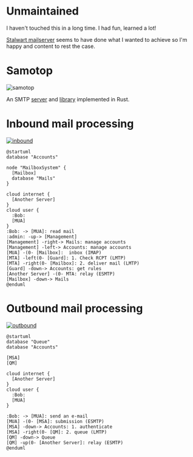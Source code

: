 # Unmaintained

I haven't touched this in a long time. I had fun, learned a lot!

[Stalwart mailserver](https://github.com/stalwartlabs/mail-server/tree/main)
seems to have done what I wanted to achieve so I'm happy and content to rest the case.


# Samotop

![samotop]

[samotop]: SaMoToP.svg

An SMTP [server](samotop-server/README.md) and [library](samotop/README.md) implemented in Rust.


# Inbound mail processing

[![inbound]](http://www.plantuml.com/plantuml/umla/RP1FJm913CNlyoaQJkjXYNhSWs4bnfX8GWHEXaFPgR1n_fZvenB3TxSxbAZ4sqpxw-lhcyI48MLhbCQ46um4exRhV7OfZa0fvpLNPjYRZVzSx6CYEu8l1V0ijJM_PLJ0OUwWL6Tyrj2xHC5HEiwqpgST1LXGUAUmLWUXSgHGYERMRvgYlcg7Tlb3VNCiD108DLXUeXhKjdVSos-bZGwtPCcbjVhzWJhqsrrYf5Xhm9OUeDnu1Xjw6LX9u5zyrJ9NNTO_2JJ0P_83geTPExzWPjcALk7kCmRDrDKOfZlgNk5fEbz2zJXR2dnoUQPwFGPDfkUaoicd2T63MliFzyVibXA4R2YgiwJ5CQyQ8ZIuX-fk8UjbdSX9Jcf2JcThlW40)

[inbound]: http://www.plantuml.com/plantuml/png/RP1FJm913CNlyoaQJkjXYNhSWs4bnfX8GWHEXaFPgR1n_fZvenB3TxSxbAZ4sqpxw-lhcyI48MLhbCQ46um4exRhV7OfZa0fvpLNPjYRZVzSx6CYEu8l1V0ijJM_PLJ0OUwWL6Tyrj2xHC5HEiwqpgST1LXGUAUmLWUXSgHGYERMRvgYlcg7Tlb3VNCiD108DLXUeXhKjdVSos-bZGwtPCcbjVhzWJhqsrrYf5Xhm9OUeDnu1Xjw6LX9u5zyrJ9NNTO_2JJ0P_83geTPExzWPjcALk7kCmRDrDKOfZlgNk5fEbz2zJXR2dnoUQPwFGPDfkUaoicd2T63MliFzyVibXA4R2YgiwJ5CQyQ8ZIuX-fk8UjbdSX9Jcf2JcThlW40

```
@startuml
database "Accounts" 

node "MailboxSystem" {
  [Mailbox]
  database "Mails" 
}

cloud internet {
  [Another Server]
}
cloud user {
  :Bob:
  [MUA]
}
:Bob: -> [MUA]: read mail
:admin: -up-> [Management]
[Management] -right-> Mails: manage accounts
[Management] -left-> Accounts: manage accounts
[MUA] -(0- [Mailbox]:  inbox (IMAP)
[MTA] -left(0- [Guard]: 1. Check RCPT (LMTP)
[MTA] -right(0- [Mailbox]: 2. deliver mail (LMTP)
[Guard] -down-> Accounts: get rules
[Another Server] -(0- MTA: relay (ESMTP)
[Mailbox] -down-> Mails
@enduml
```

# Outbound mail processing

[![outbound]](http://www.plantuml.com/plantuml/umla/PP11IyGm48Nl-HMFFTL35_MOWsm5RnPSggVIGzeEDj0ccime8lvtqzXTXBr--V9uRmwHJM1PPZKQDhs9XDrHI6Y7VwGQ1Y-EOuAghPkgWsgFTQVKC7iPOHrJSCJuLa1RESyJ1JGKFYXqwcUp95B8XhxtlLxD-gLQdrK6AE_-Y4OaDy8uKBaOEwjCKHRNPHAQB4Y_s1YjToWUclhvwMghLOx-qwMWKs6DcpsCy4IExM2OJbwmhnFdnBH3utQFztKrYiUSjj9pMBx7XkGjVRhOg15eDb_dCeSq8Dtq5m00)

[outbound]: http://www.plantuml.com/plantuml/png/PP11IyGm48Nl-HMFFTL35_MOWsm5RnPSggVIGzeEDj0ccime8lvtqzXTXBr--V9uRmwHJM1PPZKQDhs9XDrHI6Y7VwGQ1Y-EOuAghPkgWsgFTQVKC7iPOHrJSCJuLa1RESyJ1JGKFYXqwcUp95B8XhxtlLxD-gLQdrK6AE_-Y4OaDy8uKBaOEwjCKHRNPHAQB4Y_s1YjToWUclhvwMghLOx-qwMWKs6DcpsCy4IExM2OJbwmhnFdnBH3utQFztKrYiUSjj9pMBx7XkGjVRhOg15eDb_dCeSq8Dtq5m00

```
@startuml
database "Queue" 
database "Accounts" 

[MSA] 
[QM]

cloud internet {
  [Another Server]
}
cloud user {
  :Bob:
  [MUA]
}

:Bob: -> [MUA]: send an e-mail
[MUA] -(0- [MSA]: submission (ESMTP)
[MSA] -down-> Accounts: 1. authenticate
[MSA] -right(0- [QM]: 2. queue (LMTP)
[QM] -down-> Queue
[QM] -up(0- [Another Server]: relay (ESMTP)
@enduml
```
